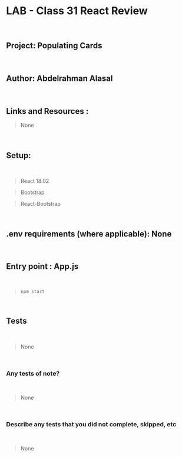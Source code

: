 # LAB - Class 31 React Review
<br>
 

## Project:  Populating Cards
<br>

## Author: Abdelrahman Alasal

<br>


## Links and Resources : <br>

> None

<br>

## Setup:

<br>


> React 18.02 <br>

> Bootstrap <br>

> React-Bootstrap <br>





<br>


## .env requirements (where applicable): None 

<br>


## Entry point : App.js

<br>

> `npm start`

<br>

## Tests 

<br>


> None


<br>

### Any tests of note?

<br>

> None

<br>

### Describe any tests that you did not complete, skipped, etc

<br>

> None 
